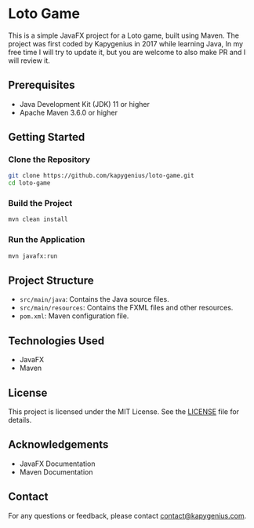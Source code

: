 # Loto Game

This is a simple JavaFX project for a Loto game, built using Maven. The project was first coded by Kapygenius in 2017 while learning Java, In my free time I will try to update it, but you are welcome to also make PR and I will review it.

## Prerequisites

- Java Development Kit (JDK) 11 or higher
- Apache Maven 3.6.0 or higher

## Getting Started

### Clone the Repository

```sh
git clone https://github.com/kapygenius/loto-game.git
cd loto-game
```

### Build the Project

```sh
mvn clean install
```

### Run the Application

```sh
mvn javafx:run
```

## Project Structure

- `src/main/java`: Contains the Java source files.
- `src/main/resources`: Contains the FXML files and other resources.
- `pom.xml`: Maven configuration file.

## Technologies Used

- JavaFX
- Maven

## License

This project is licensed under the MIT License. See the [LICENSE](LICENSE) file for details.

## Acknowledgements

- JavaFX Documentation
- Maven Documentation

## Contact

For any questions or feedback, please contact [contact@kapygenius.com](mailto:contact@kapygenius.com).